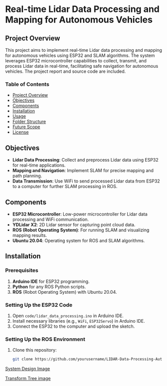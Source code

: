 # Real-time Lidar Data Processing and Mapping for Autonomous Vehicles

## Project Overview
This project aims to implement real-time Lidar data processing and mapping for autonomous vehicles using ESP32 and SLAM algorithms. The system leverages ESP32 microcontroller capabilities to collect, transmit, and process Lidar data in real-time, facilitating safe navigation for autonomous vehicles. The project report and source code are included.

### Table of Contents
- [Project Overview](#project-overview)
- [Objectives](#objectives)
- [Components](#components)
- [Installation](#installation)
- [Usage](#usage)
- [Folder Structure](#folder-structure)
- [Future Scope](#future-scope)
- [License](#license)

## Objectives
- **Lidar Data Processing**: Collect and preprocess Lidar data using ESP32 for real-time applications.
- **Mapping and Navigation**: Implement SLAM for precise mapping and path planning.
- **Data Transmission**: Use WiFi to send processed Lidar data from ESP32 to a computer for further SLAM processing in ROS.

## Components
- **ESP32 Microcontroller**: Low-power microcontroller for Lidar data processing and WiFi communication.
- **YDLidar X2**: 2D Lidar sensor for capturing point cloud data.
- **ROS (Robot Operating System)**: For running SLAM and visualizing mapping results.
- **Ubuntu 20.04**: Operating system for ROS and SLAM algorithms.

## Installation

### Prerequisites
1. **Arduino IDE** for ESP32 programming.
2. **Python** for any ROS Python scripts.
3. **ROS** (Robot Operating System) with Ubuntu 20.04.

### Setting Up the ESP32 Code
1. Open `code/lidar_data_processing.ino` in Arduino IDE.
2. Install necessary libraries (e.g., `WiFi`, `ESP32Servo`) in Arduino IDE.
3. Connect the ESP32 to the computer and upload the sketch.

### Setting Up the ROS Environment
1. Clone this repository:
   ```bash
   git clone https://github.com/yourusername/LIDAR-Data-Processing-Autonomous-Vehicles.git


[System Design Image](https://github.com/user-attachments/assets/0cf5b1a5-dcdc-42eb-94f0-bfde31ff3000)

[Transform Tree image](https://github.com/user-attachments/assets/a30aa614-c76b-4fa9-9ccb-83f6af30965d)


